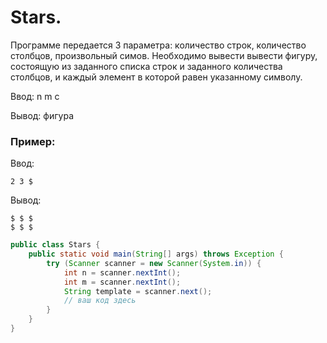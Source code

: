 # Stars.

Программе передается 3 параметра: количество строк, количество столбцов, произвольный симов. Необходимо вывести вывести фигуру, состоящую из заданного списка строк и заданного количества столбцов, и каждый элемент в которой равен указанному символу.

Ввод: n m c

Вывод: фигура

### Пример:

Ввод:
```
2 3 $
```

Вывод:
```
$ $ $
$ $ $
```

```java
public class Stars {
    public static void main(String[] args) throws Exception {
        try (Scanner scanner = new Scanner(System.in)) {
            int n = scanner.nextInt();
            int m = scanner.nextInt();
            String template = scanner.next();
            // ваш код здесь
        }
    }
}
```
